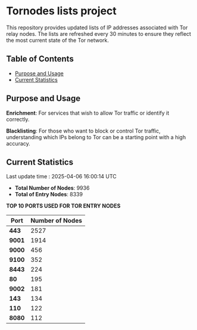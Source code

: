 # Tornodes lists project

This repository provides updated lists of IP addresses associated with Tor relay nodes. The lists are refreshed every 30 minutes to ensure they reflect the most current state of the Tor network.

## Table of Contents

- [Purpose and Usage](#purpose-and-usage)
- [Current Statistics](#current-statistics)


## Purpose and Usage

**Enrichment**: For services that wish to allow Tor traffic or identify it correctly.

**Blacklisting**: For those who want to block or control Tor traffic, understanding which IPs belong to Tor can be a starting point with a high accuracy.

## Current Statistics

Last update time : 2025-04-06 16:00:14 UTC

- **Total Number of Nodes**: 9936
- **Total of Entry Nodes**: 8339

**TOP 10 PORTS USED FOR TOR ENTRY NODES**

| **Port** | **Number of Nodes** |
|------|-----------------|
| **443**   | 2527  |
| **9001**   | 1914  |
| **9000**   | 456  |
| **9100**   | 352  |
| **8443**   | 224  |
| **80**   | 195  |
| **9002**   | 181  |
| **143**   | 134  |
| **110**   | 122  |
| **8080**   | 112  |

